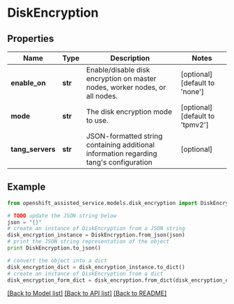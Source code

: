 # DiskEncryption


## Properties
Name | Type | Description | Notes
------------ | ------------- | ------------- | -------------
**enable_on** | **str** | Enable/disable disk encryption on master nodes, worker nodes, or all nodes. | [optional] [default to 'none']
**mode** | **str** | The disk encryption mode to use. | [optional] [default to 'tpmv2']
**tang_servers** | **str** | JSON-formatted string containing additional information regarding tang&#39;s configuration | [optional] 

## Example

```python
from openshift_assisted_service.models.disk_encryption import DiskEncryption

# TODO update the JSON string below
json = "{}"
# create an instance of DiskEncryption from a JSON string
disk_encryption_instance = DiskEncryption.from_json(json)
# print the JSON string representation of the object
print DiskEncryption.to_json()

# convert the object into a dict
disk_encryption_dict = disk_encryption_instance.to_dict()
# create an instance of DiskEncryption from a dict
disk_encryption_form_dict = disk_encryption.from_dict(disk_encryption_dict)
```
[[Back to Model list]](../README.md#documentation-for-models) [[Back to API list]](../README.md#documentation-for-api-endpoints) [[Back to README]](../README.md)


